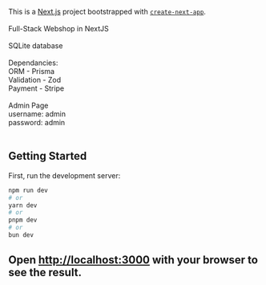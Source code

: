 This is a [Next.js](https://nextjs.org/) project bootstrapped with [`create-next-app`](https://github.com/vercel/next.js/tree/canary/packages/create-next-app).
<br><br>
Full-Stack Webshop in NextJS
<br><br>
SQLite database
<br><br>
Dependancies:
<br>
ORM - Prisma
<br>
Validation - Zod
<br>
Payment - Stripe
<br><br>
Admin Page
<br>
username: admin
<br>
password: admin
<br><br>

## Getting Started

First, run the development server:

```bash
npm run dev
# or
yarn dev
# or
pnpm dev
# or
bun dev
```

Open [http://localhost:3000](http://localhost:3000) with your browser to see the result.
---------------------------------------------------------------------------------------------------------------

